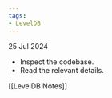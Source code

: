 ```yaml
--- 
tags: 
- LevelDB
---
```


25 Jul 2024
- Inspect the codebase.
- Read the relevant details.

[[LevelDB Notes]]


